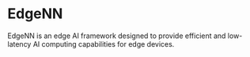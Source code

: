 # EdgeNN

EdgeNN is an edge AI framework designed to provide efficient and low-latency AI computing capabilities for edge devices.